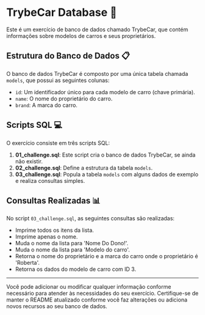 # TrybeCar Database 🚗

Este é um exercício de banco de dados chamado TrybeCar, que contém informações sobre modelos de carros e seus proprietários.

## Estrutura do Banco de Dados 📋

O banco de dados TrybeCar é composto por uma única tabela chamada `models`, que possui as seguintes colunas:

- `id`: Um identificador único para cada modelo de carro (chave primária).
- `name`: O nome do proprietário do carro.
- `brand`: A marca do carro.

## Scripts SQL 💻

O exercício consiste em três scripts SQL:

1. **01_challenge.sql**: Este script cria o banco de dados TrybeCar, se ainda não existir.
2. **02_challenge.sql**: Define a estrutura da tabela `models`.
3. **03_challenge.sql**: Popula a tabela `models` com alguns dados de exemplo e realiza consultas simples.

## Consultas Realizadas 📊

No script `03_challenge.sql`, as seguintes consultas são realizadas:

- Imprime todos os itens da lista.
- Imprime apenas o nome.
- Muda o nome da lista para 'Nome Do Dono!'.
- Muda o nome da lista para 'Modelo do carro'.
- Retorna o nome do proprietário e a marca do carro onde o proprietário é 'Roberta'.
- Retorna os dados do modelo de carro com ID 3.

---

Você pode adicionar ou modificar qualquer informação conforme necessário para atender às necessidades do seu exercício. Certifique-se de manter o README atualizado conforme você faz alterações ou adiciona novos recursos ao seu banco de dados.
